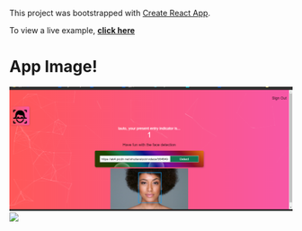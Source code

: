 This project was bootstrapped with [Create React App](https://github.com/facebook/create-react-app).

To view a live example, **[click here](https://face-detection-game.herokuapp.com/)**

# App Image!

![face image](faceimage.png)
<img src="path/to/image" width=300>
